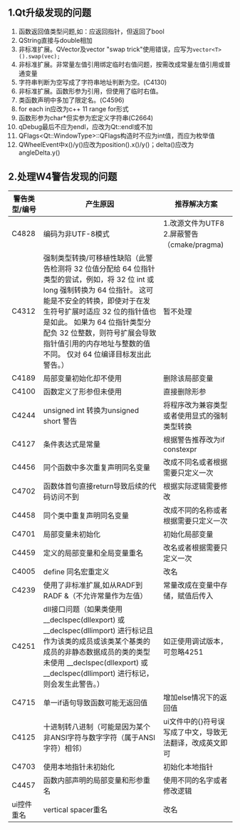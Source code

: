 ## 1.Qt升级发现的问题

1. 函数返回值类型问题,如：应返回指针，但返回了bool
2. QString直接与double相加
3. 非标准扩展。QVector及vector "swap trick"使用错误，应写为`vector<T>().swap(vec);`
4. 非标准扩展。非常量左值引用绑定临时右值问题，按需改成常量左值引用或普通变量
5. 字符串判断为空写成了字符串地址判断为空。(C4130)
6. 非标准扩展。函数形参为引用，但使用了临时右值。
7. 类函数声明中多加了限定名。(C4596)
8. for each in应改为c++ 11 range for形式
9. 函数形参为char*但实参为宏定义字符串(C2664)
10. qDebug最后不应为endl，应改为Qt::endl或不加
11. QFlags&lt;Qt::WindowType&gt;::QFlags构造时不应为int值，而应为枚举值
12. QWheelEvent中x()/y()应改为position().x()/y()；delta()应改为angleDelta.y()

## 2.处理W4警告发现的问题

| 警告类型/编号 | 产生原因                                                     | 推荐解决方案                                             |
| ------------- | ------------------------------------------------------------ | -------------------------------------------------------- |
| C4828         | 编码为非UTF-8模式                                            | 1.改源文件为UTF8 2.屏蔽警告（cmake/pragma)               |
| C4312         | 强制类型转换/可移植性缺陷（此警告检测将 32 位值分配给 64 位指针类型的尝试，例如，将 32 位 int 或 long 强制转换为 64 位指针。 这可能是不安全的转换，即使对于在发生符号扩展时适应 32 位的指针值也是如此。 如果为 64 位指针类型分配负 32 位整数，则符号扩展会导致指针值引用的内存地址与整数的值不同。 仅对 64 位编译目标发出此警告。） | 暂不处理                                                 |
| C4189         | 局部变量初始化却不使用                                       | 删除该局部变量                                           |
| C4100         | 函数定义了形参但未使用                                       | 直接删除形参                                             |
| C4244         | unsigned int 转换为unsigned short 警告                       | 将程序改为兼容类型或者使用显式的强制类型转换             |
| C4127         | 条件表达式是常量                                             | 根据警告推荐改为if constexpr                             |
| C4456         | 同个函数中多次重复声明同名变量                               | 改成不同名或者根据需要只定义一次                         |
| C4702         | 函数体首句直接return导致后续的代码访问不到                   | 根据实际逻辑需要修改                                     |
| C4458         | 同个类中重复声明同名变量                                     | 改成不同的名称或者根据需要只定义一次                     |
| C4701         | 局部变量未初始化                                             | 初始化局部变量                                           |
| C4459         | 定义的局部变量和全局变量重名                                 | 改名或者根据需要只定义一次                               |
| C4005         | define 同名宏重定义                                          | 改名                                                     |
| C4239         | 使用了非标准扩展,如从RADF到RADF &（不允许常量作为左值）      | 常量改成在变量中存储，赋值后传入                         |
| C4251         | dll接口问题（如果类使用 __declspec(dllexport) 或 __declspec(dllimport) 进行标记且作为该类的成员或该类某个基类的成员的非静态数据成员的类的类型未使用 __declspec(dllexport) 或 __declspec(dllimport) 进行标记，则会发生此警告。） | 如正使用调试版本，可忽略4251                             |
| C4715         | 单一if语句导致函数可能无返回值                               | 增加else情况下的返回值                                   |
| C4125         | 十进制转八进制（可能是因为某个非ANSI字符与数字字符（属于ANSI字符）相邻） | ui文件中的{}符号误写成了中文，导致无法翻译，改成英文即可 |
| C4703         | 使用本地指针未初始化                                         | 初始化本地指针                                           |
| C4457         | 函数内部声明的局部变量和形参重名                             | 使用不同的名字或者修改逻辑                               |
| ui控件重名    | vertical spacer重名                                          | 改名                                                     |